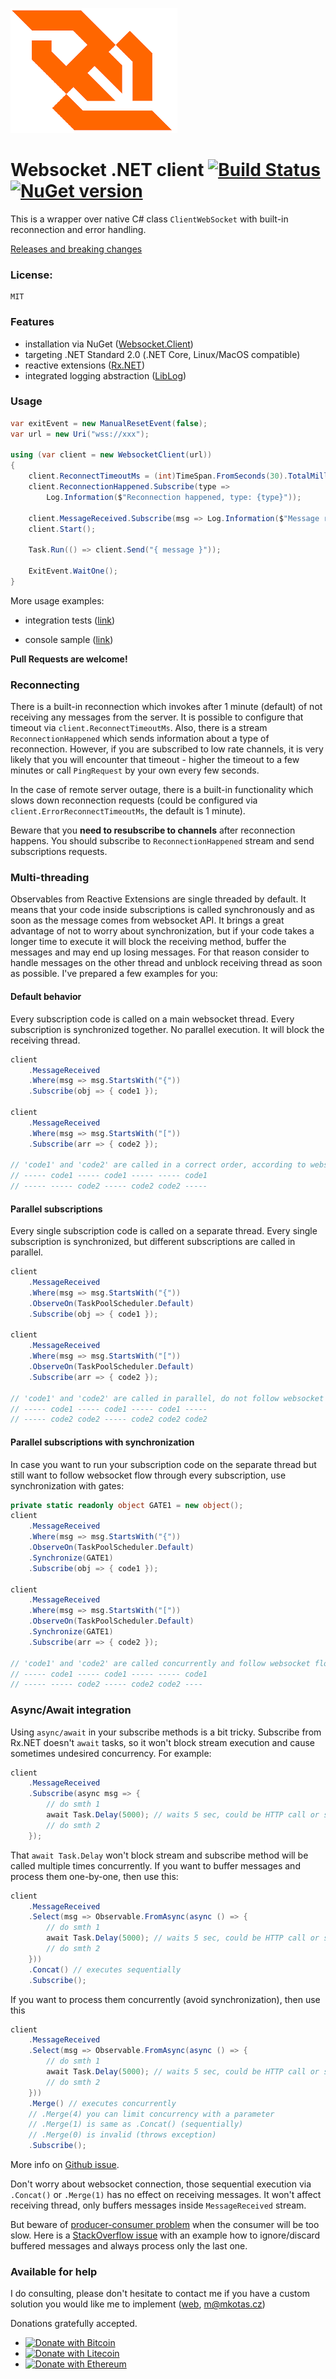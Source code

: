![Logo](websocket-logo.png)
# Websocket .NET client [![Build Status](https://travis-ci.org/Marfusios/websocket-client.svg?branch=master)](https://travis-ci.org/Marfusios/websocket-client) [![NuGet version](https://badge.fury.io/nu/Websocket.Client.svg)](https://badge.fury.io/nu/Websocket.Client)

This is a wrapper over native C# class `ClientWebSocket` with built-in reconnection and error handling. 

[Releases and breaking changes](https://github.com/Marfusios/websocket-client/releases)

### License: 
    MIT

### Features

* installation via NuGet ([Websocket.Client](https://www.nuget.org/packages/Websocket.Client))
* targeting .NET Standard 2.0 (.NET Core, Linux/MacOS compatible)
* reactive extensions ([Rx.NET](https://github.com/Reactive-Extensions/Rx.NET))
* integrated logging abstraction ([LibLog](https://github.com/damianh/LibLog))

### Usage

```csharp
var exitEvent = new ManualResetEvent(false);
var url = new Uri("wss://xxx");

using (var client = new WebsocketClient(url))
{
    client.ReconnectTimeoutMs = (int)TimeSpan.FromSeconds(30).TotalMilliseconds;
    client.ReconnectionHappened.Subscribe(type =>
        Log.Information($"Reconnection happened, type: {type}"));

    client.MessageReceived.Subscribe(msg => Log.Information($"Message received: {msg}"));
    client.Start();

    Task.Run(() => client.Send("{ message }"));

    ExitEvent.WaitOne();
}
```

More usage examples:
* integration tests ([link](test_integration/Websocket.Client.Tests.Integration))

* console sample ([link](test_integration/Websocket.Client.Sample/Program.cs))


**Pull Requests are welcome!**

### Reconnecting

There is a built-in reconnection which invokes after 1 minute (default) of not receiving any messages from the server. It is possible to configure that timeout via `client.ReconnectTimeoutMs`. Also, there is a stream `ReconnectionHappened` which sends information about a type of reconnection. However, if you are subscribed to low rate channels, it is very likely that you will encounter that timeout - higher the timeout to a few minutes or call `PingRequest` by your own every few seconds. 

In the case of remote server outage, there is a built-in functionality which slows down reconnection requests (could be configured via `client.ErrorReconnectTimeoutMs`, the default is 1 minute).

Beware that you **need to resubscribe to channels** after reconnection happens. You should subscribe to `ReconnectionHappened` stream and send subscriptions requests. 


### Multi-threading

Observables from Reactive Extensions are single threaded by default. It means that your code inside subscriptions is called synchronously and as soon as the message comes from websocket API. It brings a great advantage of not to worry about synchronization, but if your code takes a longer time to execute it will block the receiving method, buffer the messages and may end up losing messages. For that reason consider to handle messages on the other thread and unblock receiving thread as soon as possible. I've prepared a few examples for you: 

#### Default behavior

Every subscription code is called on a main websocket thread. Every subscription is synchronized together. No parallel execution. It will block the receiving thread. 

```csharp
client
    .MessageReceived
    .Where(msg => msg.StartsWith("{"))
    .Subscribe(obj => { code1 });

client
    .MessageReceived
    .Where(msg => msg.StartsWith("["))
    .Subscribe(arr => { code2 });

// 'code1' and 'code2' are called in a correct order, according to websocket flow
// ----- code1 ----- code1 ----- ----- code1
// ----- ----- code2 ----- code2 code2 -----
```

#### Parallel subscriptions 

Every single subscription code is called on a separate thread. Every single subscription is synchronized, but different subscriptions are called in parallel. 

```csharp
client
    .MessageReceived
    .Where(msg => msg.StartsWith("{"))
    .ObserveOn(TaskPoolScheduler.Default)
    .Subscribe(obj => { code1 });

client
    .MessageReceived
    .Where(msg => msg.StartsWith("["))
    .ObserveOn(TaskPoolScheduler.Default)
    .Subscribe(arr => { code2 });

// 'code1' and 'code2' are called in parallel, do not follow websocket flow
// ----- code1 ----- code1 ----- code1 -----
// ----- code2 code2 ----- code2 code2 code2
```

 #### Parallel subscriptions with synchronization

In case you want to run your subscription code on the separate thread but still want to follow websocket flow through every subscription, use synchronization with gates: 

```csharp
private static readonly object GATE1 = new object();
client
    .MessageReceived
    .Where(msg => msg.StartsWith("{"))
    .ObserveOn(TaskPoolScheduler.Default)
    .Synchronize(GATE1)
    .Subscribe(obj => { code1 });

client
    .MessageReceived
    .Where(msg => msg.StartsWith("["))
    .ObserveOn(TaskPoolScheduler.Default)
    .Synchronize(GATE1)
    .Subscribe(arr => { code2 });

// 'code1' and 'code2' are called concurrently and follow websocket flow
// ----- code1 ----- code1 ----- ----- code1
// ----- ----- code2 ----- code2 code2 ----
```

### Async/Await integration

Using `async/await` in your subscribe methods is a bit tricky. Subscribe from Rx.NET doesn't `await` tasks, 
so it won't block stream execution and cause sometimes undesired concurrency. For example: 

```csharp
client
    .MessageReceived
    .Subscribe(async msg => {
        // do smth 1
        await Task.Delay(5000); // waits 5 sec, could be HTTP call or something else
        // do smth 2
    });
```

That `await Task.Delay` won't block stream and subscribe method will be called multiple times concurrently. 
If you want to buffer messages and process them one-by-one, then use this: 

```csharp
client
    .MessageReceived
    .Select(msg => Observable.FromAsync(async () => {
        // do smth 1
        await Task.Delay(5000); // waits 5 sec, could be HTTP call or something else
        // do smth 2
    }))
    .Concat() // executes sequentially
    .Subscribe();
```

If you want to process them concurrently (avoid synchronization), then use this

```csharp
client
    .MessageReceived
    .Select(msg => Observable.FromAsync(async () => {
        // do smth 1
        await Task.Delay(5000); // waits 5 sec, could be HTTP call or something else
        // do smth 2
    }))
    .Merge() // executes concurrently
    // .Merge(4) you can limit concurrency with a parameter
    // .Merge(1) is same as .Concat() (sequentially)
    // .Merge(0) is invalid (throws exception)
    .Subscribe();
```

More info on [Github issue](https://github.com/dotnet/reactive/issues/459).

Don't worry about websocket connection, those sequential execution via `.Concat()` or `.Merge(1)` has no effect on receiving messages. 
It won't affect receiving thread, only buffers messages inside `MessageReceived` stream. 

But beware of [producer-consumer problem](https://en.wikipedia.org/wiki/Producer%E2%80%93consumer_problem) when the consumer will be too slow. Here is a [StackOverflow issue](https://stackoverflow.com/questions/11010602/with-rx-how-do-i-ignore-all-except-the-latest-value-when-my-subscribe-method-is/15876519#15876519) 
with an example how to ignore/discard buffered messages and always process only the last one. 


### Available for help
I do consulting, please don't hesitate to contact me if you have a custom solution you would like me to implement ([web](http://mkotas.cz/), 
<m@mkotas.cz>)

Donations gratefully accepted.
* [![Donate with Bitcoin](https://en.cryptobadges.io/badge/small/1HfxKZhvm68qK3gE8bJAdDBWkcZ2AFs9pw)](https://en.cryptobadges.io/donate/1HfxKZhvm68qK3gE8bJAdDBWkcZ2AFs9pw)
* [![Donate with Litecoin](https://en.cryptobadges.io/badge/small/LftdENE8DTbLpV6RZLKLdzYzVU82E6dz4W)](https://en.cryptobadges.io/donate/LftdENE8DTbLpV6RZLKLdzYzVU82E6dz4W)
* [![Donate with Ethereum](https://en.cryptobadges.io/badge/small/0xb9637c56b307f24372cdcebd208c0679d4e48a47)](https://en.cryptobadges.io/donate/0xb9637c56b307f24372cdcebd208c0679d4e48a47)
